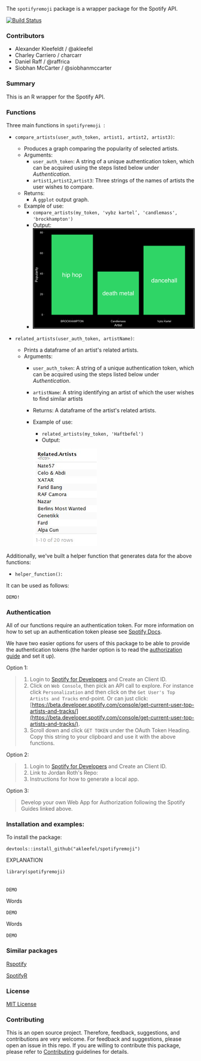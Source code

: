 The `spotifyremoji` package is a wrapper package for the Spotify API.  


[![Build Status](https://travis-ci.org/akleefel/spotifyremoji.svg?branch=master)](https://travis-ci.org/akleefel/spotifyremoji)

### Contributors

* Alexander Kleefeldt / @akleefel
* Charley Carriero / charcarr
* Daniel Raff / @raffrica
* Siobhan McCarter / @siobhanmccarter


### Summary

This is an R wrapper for the Spotify API.


### Functions

Three main functions in `spotifyremoji `:

- `compare_artists(user_auth_token, artist1, artist2, artist3)`:
	- Produces a graph comparing the popularity of selected artists.
	- Arguments:
		- `user_auth_token`:  A string of a unique authentication token, which can be acquired using the steps listed below under *Authentication*.
		- `artist1`,`artist2`,`artist3`: Three strings of the names of artists the user wishes to compare.
	- Returns:
		- A `ggplot` output graph.
	- Example of use:
		- `compare_artists(my_token, 'vybz kartel’, 'candlemass', 'brockhampton')`
		- Output:
		- ![](figures/sample.png)      




- `related_artists(user_auth_token, artistName)`:
	- Prints a dataframe of an artist's related artists.
	- Arguments:
		- `user_auth_token`:  A string of a unique authentication token, which can be acquired using the steps listed below under *Authentication*.
		- `artistName`: A string identifying an artist of which the user wishes to find similar artists
		- Returns: A dataframe of the artist's related artists.
		- Example of use:
			- `related_artists(my_token, 'Haftbefel')`
			- Output:

			![](figures/hafti.JPG)


Additionally, we've built a helper function that generates data for the above functions:

- `helper_function()`:   

It can be used as follows:

```
DEMO!
```

### Authentication

All of our functions require an authentication token. For more information on how to set up an authentication token please see [Spotify Docs](https://beta.developer.spotify.com/documentation/general/guides/authorization-guide/).   

We have two easier options for users of this package to be able to provide the authentication tokens (the harder option is to read the [authorization guide](https://beta.developer.spotify.com/documentation/general/guides/authorization-guide/) and set it up).

Option 1:
> 1. Login to [Spotify for Developers](https://beta.developer.spotify.com/dashboard/) and Create an Client ID.
> 2. Click on `Web Console`, then pick an API call to explore. For instance click `Personalization` and then click on the `Get User's Top Artists and Tracks` end-point. Or can just click: [https://beta.developer.spotify.com/console/get-current-user-top-artists-and-tracks/](https://beta.developer.spotify.com/console/get-current-user-top-artists-and-tracks/).
> 3. Scroll down and click `GET TOKEN` under the OAuth Token Heading. Copy this string to your clipboard and use it with the above functions.  


Option 2:
> 1. Login to [Spotify for Developers](https://beta.developer.spotify.com/dashboard/) and Create an Client ID.
> 2. Link to Jordan Roth's Repo:
> 3. Instructions for how to generate a local app.  

Option 3:
> Develop your own Web App for Authorization following the Spotify Guides linked above.  

### Installation and examples:
To install the package:
```
devtools::install_github("akleefel/spotifyremoji")
```

EXPLANATION

```
library(spotifyremoji)


DEMO
```

Words


```
DEMO
```

Words

```
DEMO
```

### Similar packages

[Rspotify](https://github.com/tiagomendesdantas/Rspotify)

[SpotifyR](https://github.com/charlie86/spotifyr)

### License
[MIT License](https://github.com/akleefel/spotifyremoji/blob/master/LICENSE)

### Contributing
This is an open source project. Therefore, feedback, suggestions, and contributions are very welcome. For feedback and suggestions, please open an issue in this repo. If you are willing to contribute this package, please refer to [Contributing](https://github.com/akleefel/spotifyremoji/blob/master/CONTRIBUTING.md) guidelines for details.
